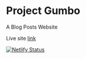 # Project Gumbo

A Blog Posts Website

Live site [link](https://endearing-rolypoly-220535.netlify.app/)

[![Netlify Status](https://api.netlify.com/api/v1/badges/7757c4e0-0ccf-4d41-b0c0-6348b5b4831d/deploy-status)](https://app.netlify.com/sites/endearing-rolypoly-220535/deploys)
